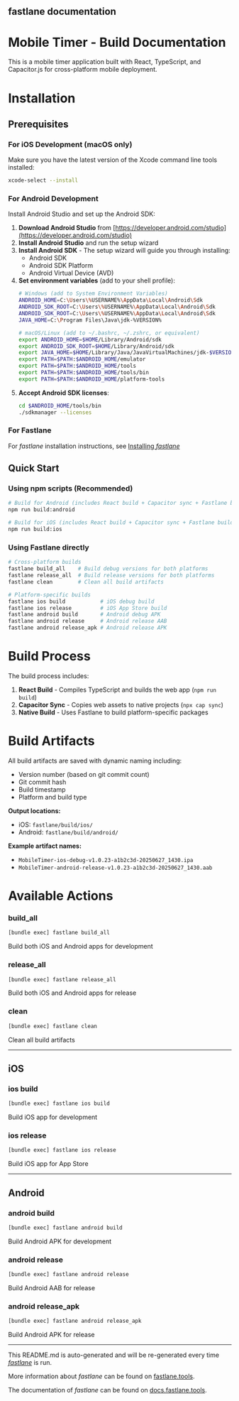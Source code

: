 fastlane documentation
----

# Mobile Timer - Build Documentation

This is a mobile timer application built with React, TypeScript, and Capacitor.js for cross-platform mobile deployment.

# Installation

## Prerequisites

### For iOS Development (macOS only)
Make sure you have the latest version of the Xcode command line tools installed:

```sh
xcode-select --install
```

### For Android Development
Install Android Studio and set up the Android SDK:

1. **Download Android Studio** from [https://developer.android.com/studio](https://developer.android.com/studio)
2. **Install Android Studio** and run the setup wizard
3. **Install Android SDK** - The setup wizard will guide you through installing:
   - Android SDK
   - Android SDK Platform
   - Android Virtual Device (AVD)
4. **Set environment variables** (add to your shell profile):
   ```sh
   # Windows (add to System Environment Variables)
   ANDROID_HOME=C:\Users\%USERNAME%\AppData\Local\Android\Sdk
   ANDROID_SDK_ROOT=C:\Users\%USERNAME%\AppData\Local\Android\Sdk
   ANDROID_SDK_ROOT=C:\Users\%USERNAME%\AppData\Local\Android\Sdk
   JAVA_HOME=C:\Program Files\Java\jdk-%VERSION%
   
   # macOS/Linux (add to ~/.bashrc, ~/.zshrc, or equivalent)
   export ANDROID_HOME=$HOME/Library/Android/sdk
   export ANDROID_SDK_ROOT=$HOME/Library/Android/sdk
   export JAVA_HOME=$HOME/Library/Java/JavaVirtualMachines/jdk-$VERSION.jdk/Contents/Home
   export PATH=$PATH:$ANDROID_HOME/emulator
   export PATH=$PATH:$ANDROID_HOME/tools
   export PATH=$PATH:$ANDROID_HOME/tools/bin
   export PATH=$PATH:$ANDROID_HOME/platform-tools
   ```
5. **Accept Android SDK licenses**:
   ```sh
   cd $ANDROID_HOME/tools/bin
   ./sdkmanager --licenses
   ```

### For Fastlane
For _fastlane_ installation instructions, see [Installing _fastlane_](https://docs.fastlane.tools/#installing-fastlane)

## Quick Start

### Using npm scripts (Recommended)
```sh
# Build for Android (includes React build + Capacitor sync + Fastlane build)
npm run build:android

# Build for iOS (includes React build + Capacitor sync + Fastlane build)
npm run build:ios
```

### Using Fastlane directly
```sh
# Cross-platform builds
fastlane build_all    # Build debug versions for both platforms
fastlane release_all  # Build release versions for both platforms
fastlane clean        # Clean all build artifacts

# Platform-specific builds
fastlane ios build           # iOS debug build
fastlane ios release         # iOS App Store build
fastlane android build       # Android debug APK
fastlane android release     # Android release AAB
fastlane android release_apk # Android release APK
```

# Build Process

The build process includes:
1. **React Build** - Compiles TypeScript and builds the web app (`npm run build`)
2. **Capacitor Sync** - Copies web assets to native projects (`npx cap sync`)
3. **Native Build** - Uses Fastlane to build platform-specific packages

# Build Artifacts

All build artifacts are saved with dynamic naming including:
- Version number (based on git commit count)
- Git commit hash
- Build timestamp
- Platform and build type

**Output locations:**
- iOS: `fastlane/build/ios/`
- Android: `fastlane/build/android/`

**Example artifact names:**
- `MobileTimer-ios-debug-v1.0.23-a1b2c3d-20250627_1430.ipa`
- `MobileTimer-android-release-v1.0.23-a1b2c3d-20250627_1430.aab`

# Available Actions

### build_all

```sh
[bundle exec] fastlane build_all
```

Build both iOS and Android apps for development

### release_all

```sh
[bundle exec] fastlane release_all
```

Build both iOS and Android apps for release

### clean

```sh
[bundle exec] fastlane clean
```

Clean all build artifacts

----


## iOS

### ios build

```sh
[bundle exec] fastlane ios build
```

Build iOS app for development

### ios release

```sh
[bundle exec] fastlane ios release
```

Build iOS app for App Store

----


## Android

### android build

```sh
[bundle exec] fastlane android build
```

Build Android APK for development

### android release

```sh
[bundle exec] fastlane android release
```

Build Android AAB for release

### android release_apk

```sh
[bundle exec] fastlane android release_apk
```

Build Android APK for release

----

This README.md is auto-generated and will be re-generated every time [_fastlane_](https://fastlane.tools) is run.

More information about _fastlane_ can be found on [fastlane.tools](https://fastlane.tools).

The documentation of _fastlane_ can be found on [docs.fastlane.tools](https://docs.fastlane.tools).
